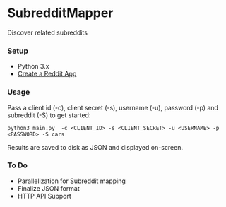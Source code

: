 # SubredditMapper
Discover related subreddits

### Setup

- Python 3.x
- [Create a Reddit App](https://towardsdatascience.com/how-to-use-the-reddit-api-in-python-5e05ddfd1e5c)

### Usage

Pass a client id (-c), client secret (-s), username (-u), password (-p) and subreddit (-S) to get started:

```
python3 main.py  -c <CLIENT_ID> -s <CLIENT_SECRET> -u <USERNAME> -p <PASSWORD> -S cars
```

Results are saved to disk as JSON and displayed on-screen.


### To Do

- Parallelization for Subreddit mapping
- Finalize JSON format
- HTTP API Support